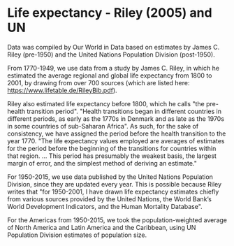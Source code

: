 # Life expectancy - Riley (2005) and UN 

Data was compiled by Our World in Data based on estimates by James C. Riley (pre-1950) and the United Nations Population Division (post-1950).

From 1770-1949, we use data from a study by James C. Riley, in which he estimated the average regional and global life expectancy from 1800 to 2001, by drawing from over 700 sources (which are listed here: https://www.lifetable.de/RileyBib.pdf).

Riley also estimated life expectancy before 1800, which he calls "the pre-health transition period".
"Health transitions began in different countries in different periods, as early as the 1770s in Denmark and as late as the 1970s in some countries of sub-Saharan Africa". As such, for the sake of consistency, we have assigned the period before the health transition to the year 1770. "The life expectancy values employed are averages of estimates for the period before the beginning of the transitions for countries within that region. ... This period has presumably the weakest basis, the largest margin of error, and the simplest method of deriving an estimate."

For 1950-2015, we use data published by the United Nations Population Division, since they are updated every year. This is possible because Riley writes that "for 1950-2001, I have drawn life expectancy estimates chiefly from various sources provided by the United Nations, the World Bank’s World Development Indicators, and the Human Mortality Database". 

For the Americas from 1950-2015, we took the population-weighted average of North America and Latin America and the Caribbean, using UN Population Division estimates of population size.